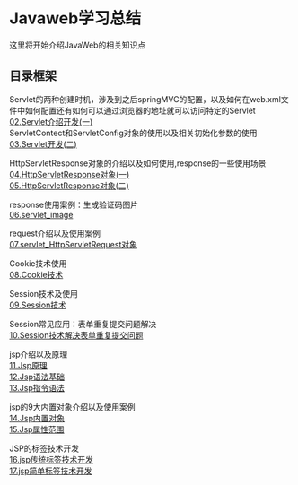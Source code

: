 # Javaweb学习总结
这里将开始介绍JavaWeb的相关知识点

## 目录框架

Servlet的两种创建时机，涉及到之后springMVC的配置，以及如何在web.xml文件中如何配置还有如何可以通过浏览器的地址就可以访问特定的Servlet  
[02.Servlet介绍开发(一)](02.servlet_intro.md)   
ServletContect和ServletConfig对象的使用以及相关初始化参数的使用  
[03.Servlet开发(二)](BE/java/javaee/03.servlet_intro2.md)  

HttpServletResponse对象的介绍以及如何使用,response的一些使用场景  
[04.HttpServletResponse对象(一)](BE/java/javaee/04.servlet_HttpServletResponse01.md)  
[05.HttpServletResponse对象(二)](BE/java/javaee/05.servlet_HttpServletResponse02.md)  

response使用案例：生成验证码图片  
[06.servlet_image](BE/java/javaee/06.servlet_image.md)  

request介绍以及使用案例  
[07.servlet_HttpServletRequest对象](BE/java/javaee/07.servlet_HttpServletRequest.md)  

Cookie技术使用  
[08.Cookie技术](BE/java/javaee/08.servlet_Cookie.md)  

Session技术及使用  
[09.Session技术](BE/java/javaee/09.servlet_Session.md)  

Session常见应用：表单重复提交问题解决  
[10.Session技术解决表单重复提交问题](BE/java/javaee/10.servlet_Session_submit.md)  

jsp介绍以及原理  
[11.Jsp原理](BE/java/javaee/11.jsp_intro.md)  
[12.Jsp语法基础](BE/java/javaee/12.jsp_basic_grammar.md)  
[13.Jsp指令语法](BE/java/javaee/13.jsp_command.md)  

jsp的9大内置对象介绍以及使用案例  
[14.Jsp内置对象](BE/java/javaee/14.jsp_built_in_object.md)  
[15.Jsp属性范围](BE/java/javaee/15.jsp_param_scope.md)  

JSP的标签技术开发  
[16.jsp传统标签技术开发](BE/java/javaee/16.jsp_tag.md)  
[17.jsp简单标签技术开发](BE/java/javaee/17.jsp_tag2.md)  